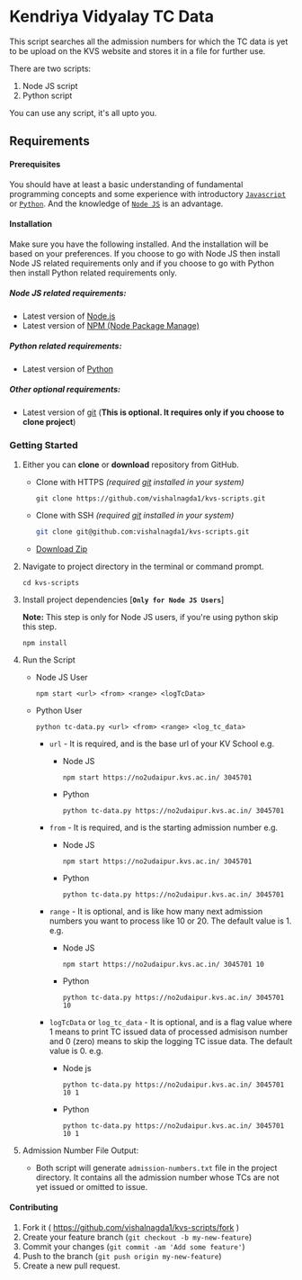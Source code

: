 # Kendriya Vidyalay TC Data

This script searches all the admission numbers for which the TC data is yet to be upload on the KVS website and stores it in a file for further use.

There are two scripts:

1. Node JS script
2. Python script

You can use any script, it's all upto you.


## Requirements

#### **Prerequisites**
You should have at least a basic understanding of fundamental programming concepts and some experience with introductory [`Javascript`](https://developer.mozilla.org/en-US/docs/Web/JavaScript) or [`Python`](https://python.org). And the knowledge of [`Node JS`](https://nodejs.dev/) is an advantage.


#### **Installation**
Make sure you have the following installed. And the installation will be based on your preferences. If you choose to go with Node JS then install Node JS related requirements only and if you choose to go with Python then install Python related requirements only.

##### **Node JS related requirements:**
- Latest version of [Node.js](https://nodejs.org/en/)
- Latest version of [NPM (Node Package Manage)](https://www.npmjs.com/get-npm)


##### **Python related requirements:**
- Latest version of [Python](https://python.org)


##### **Other optional requirements:**
- Latest version of [git](https://git-scm.com/) (**This is optional. It requires only if you choose to clone project**)




### Getting Started

1. Either you can **clone** or **download** repository from GitHub.

   - Clone with HTTPS *(required [git](https://git-scm.com/) installed in your system)*

     ```shell
     git clone https://github.com/vishalnagda1/kvs-scripts.git
     ```

   - Clone with SSH *(required [git](https://git-scm.com/) installed in your system)*

     ```sh
     git clone git@github.com:vishalnagda1/kvs-scripts.git
     ```

   - [Download Zip](https://github.com/vishalnagda1/kvs-scripts/archive/master.zip)

2. Navigate to project directory in the terminal or command prompt.

   ```shell
   cd kvs-scripts
   ```

3. Install project dependencies [**`Only for Node JS Users`**]
   
   **Note:** This step is only for Node JS users, if you're using python skip this step.

   ```shell
   npm install
   ```

4. Run the Script

    - Node JS User

        ```shell
        npm start <url> <from> <range> <logTcData>
        ```
    - Python User

        ```shell
        python tc-data.py <url> <from> <range> <log_tc_data>
        ```
        - `url` - It is required, and is the base url of your KV School e.g.
            
            - Node JS
                ```shell
                npm start https://no2udaipur.kvs.ac.in/ 3045701
                ```

            - Python
                ```shell
                python tc-data.py https://no2udaipur.kvs.ac.in/ 3045701
                ```
        - `from` - It is required, and is the starting admission number e.g.
            
            - Node JS
                ```shell
                npm start https://no2udaipur.kvs.ac.in/ 3045701
                ```

            - Python
                ```shell
                python tc-data.py https://no2udaipur.kvs.ac.in/ 3045701
                ```
        - `range` - It is optional, and is like how many next admission numbers you want to process like 10 or 20. The default value is 1. e.g.

            - Node JS
                ```shell
                npm start https://no2udaipur.kvs.ac.in/ 3045701 10
                ```
            
            - Python
                ```shell
                python tc-data.py https://no2udaipur.kvs.ac.in/ 3045701 10
                ```
        
        - `logTcData` or `log_tc_data` - It is optional, and is a flag value where 1 means to print TC issued data of processed admisison number and 0 (zero) means to skip the logging TC issue data. The default value is 0. e.g.
            
            - Node js
                ```shell
                python tc-data.py https://no2udaipur.kvs.ac.in/ 3045701 10 1
                ```

            - Python
                ```shell
                python tc-data.py https://no2udaipur.kvs.ac.in/ 3045701 10 1
                ```

5. Admission Number File Output:

   - Both script will generate `admission-numbers.txt` file in the project directory. It contains all the admission number whose TCs are not yet issued or omitted to issue.



#### Contributing

1. Fork it ( https://github.com/vishalnagda1/kvs-scripts/fork )
2. Create your feature branch (`git checkout -b my-new-feature`)
3. Commit your changes (`git commit -am 'Add some feature'`)
4. Push to the branch (`git push origin my-new-feature`)
5. Create a new pull request.
